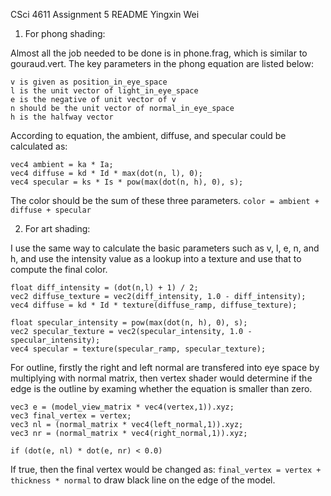 CSci 4611 Assignment 5 README
Yingxin Wei

1. For phong shading:

Almost all the job needed to be done is in phone.frag, which is similar to gouraud.vert.
The key parameters in the phong equation are listed below:

    v is given as position_in_eye_space
    l is the unit vector of light_in_eye_space
    e is the negative of unit vector of v
    n should be the unit vector of normal_in_eye_space
    h is the halfway vector

According to equation, the ambient, diffuse, and specular could be calculated as:

    vec4 ambient = ka * Ia;
    vec4 diffuse = kd * Id * max(dot(n, l), 0);
    vec4 specular = ks * Is * pow(max(dot(n, h), 0), s);

The color should be the sum of these three parameters. `color = ambient + diffuse + specular`

2. For art shading:

I use the same way to calculate the basic parameters such as v, l, e, n, and h, and use the intensity value as a lookup into a texture and use that to compute the final color.

    float diff_intensity = (dot(n,l) + 1) / 2;
    vec2 diffuse_texture = vec2(diff_intensity, 1.0 - diff_intensity);
    vec4 diffuse = kd * Id * texture(diffuse_ramp, diffuse_texture);

    float specular_intensity = pow(max(dot(n, h), 0), s);
    vec2 specular_texture = vec2(specular_intensity, 1.0 - specular_intensity);
    vec4 specular = texture(specular_ramp, specular_texture);

For outline, firstly the right and left normal are transfered into eye space by multiplying with normal matrix, then vertex shader would determine if the edge is the outline by examing whether the equation is smaller than zero.

    vec3 e = (model_view_matrix * vec4(vertex,1)).xyz;
    vec3 final_vertex = vertex;
    vec3 nl = (normal_matrix * vec4(left_normal,1)).xyz;
    vec3 nr = (normal_matrix * vec4(right_normal,1)).xyz;

    if (dot(e, nl) * dot(e, nr) < 0.0)

If true, then the final vertex would be changed as: `final_vertex = vertex + thickness * normal` to draw black line on the edge of the model.
